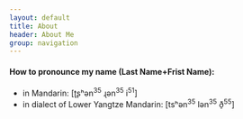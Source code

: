 ```yaml
---
layout: default
title: About
header: About Me
group: navigation
---
```


#### How to pronounce my name (Last Name+Frist Name):
+ in Mandarin: [ʈʂʰən<sup>35</sup> ɻən<sup>35</sup> i<sup>51</sup>]
+ in dialect of Lower Yangtze Mandarin: [tsʰən<sup>35</sup> lən<sup>35</sup> ð̠<sup>55</sup>]
